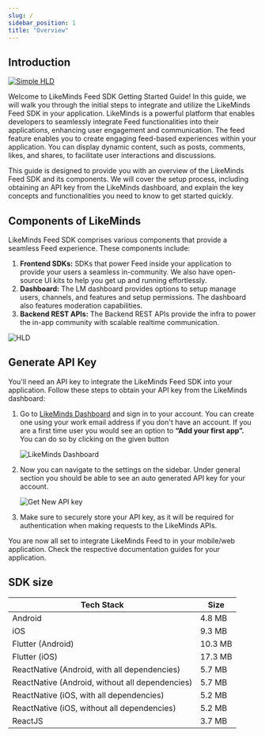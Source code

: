 ```yaml
---
slug: /
sidebar_position: 1
title: "Overview"
---
```


## Introduction

[![Simple HLD](../static/img/simple_hld.webp)](https://app.eraser.io/workspace/NB7otbW5v56uysKmHYQu)

Welcome to LikeMinds Feed SDK Getting Started Guide! In this guide, we will walk you through the initial steps to integrate and utilize the LikeMinds Feed SDK in your application. LikeMinds is a powerful platform that enables developers to seamlessly integrate Feed functionalities into their applications, enhancing user engagement and communication.
The feed feature enables you to create engaging feed-based experiences within your application. You can display dynamic content, such as posts, comments, likes, and shares, to facilitate user interactions and discussions.

This guide is designed to provide you with an overview of the LikeMinds Feed SDK and its components. We will cover the setup process, including obtaining an API key from the LikeMinds dashboard, and explain the key concepts and functionalities you need to know to get started quickly.

## Components of LikeMinds

LikeMinds Feed SDK comprises various components that provide a seamless Feed experience. These components include:

1. **Frontend SDKs:** SDKs that power Feed inside your application to provide your users a seamless in-community. We also have open-source UI kits to help you get up and running effortlessly.
2. **Dashboard:** The LM dashboard provides options to setup manage users, channels, and features and setup permissions. The dashboard also features moderation capabilities.
3. **Backend REST APIs:** The Backend REST APIs provide the infra to power the in-app community with scalable realtime communication.

![HLD](../static/img/LM_HLD@latest.png)

## Generate API Key

You'll need an API key to integrate the LikeMinds Feed SDK into your application. Follow these steps to obtain your API key from the LikeMinds dashboard:

1. Go to [LikeMinds Dashboard](https://dashboard.likeminds.community) and sign in to your account. You can create one using your work email address if you don't have an account.
   If you are a first time user you would see an option to **“Add your first app”.** You can do so by clicking on the given button

   ![LikeMinds Dashboard](../static/img/dashboard-create-new-app.webp)

2. Now you can navigate to the settings on the sidebar. Under general section you should be able to see an auto generated API key for your account.

   ![Get New API key](../static/img/get-api-key.webp)

3. Make sure to securely store your API key, as it will be required for authentication when making requests to the LikeMinds APIs.

You are now all set to integrate LikeMinds Feed to in your mobile/web application. Check the respective documentation guides for your application.

## SDK size

| Tech Stack                                      | Size    |
| ----------------------------------------------- | ------- |
| Android                                         | 4.8 MB  |
| iOS                                             | 9.3 MB  |
| Flutter (Android)                               | 10.3 MB |
| Flutter (iOS)                                   | 17.3 MB |
| ReactNative (Android, with all dependencies)    | 5.7 MB  |
| ReactNative (Android, without all dependencies) | 5.7 MB  |
| ReactNative (iOS, with all dependencies)        | 5.2 MB  |
| ReactNative (iOS, without all dependencies)     | 5.2 MB  |
| ReactJS                                         | 3.7 MB  |
